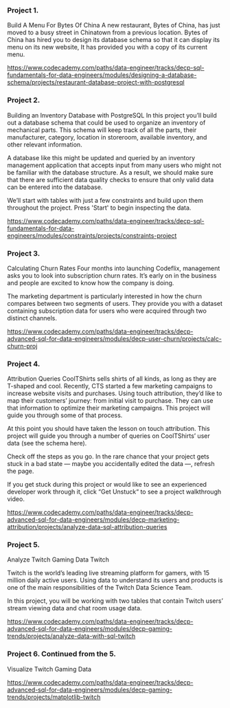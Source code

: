 ### Project 1.
Build A Menu For Bytes Of China
A new restaurant, Bytes of China, has just moved to a busy street in Chinatown from a previous location. Bytes of China has hired you to design its database schema so that it can display its menu on its new website, It has provided you with a copy of its current menu.

https://www.codecademy.com/paths/data-engineer/tracks/decp-sql-fundamentals-for-data-engineers/modules/designing-a-database-schema/projects/restaurant-database-project-with-postgresql


### Project 2.
Building an Inventory Database with PostgreSQL
In this project you’ll build out a database schema that could be used to organize an inventory of mechanical parts. This schema will keep track of all the parts, their manufacturer, category, location in storeroom, available inventory, and other relevant information.

A database like this might be updated and queried by an inventory management application that accepts input from many users who might not be familiar with the database structure. As a result, we should make sure that there are sufficient data quality checks to ensure that only valid data can be entered into the database.

We’ll start with tables with just a few constraints and build upon them throughout the project. Press 'Start' to begin inspecting the data.

https://www.codecademy.com/paths/data-engineer/tracks/decp-sql-fundamentals-for-data-engineers/modules/constraints/projects/constraints-project


### Project 3.
Calculating Churn Rates
Four months into launching Codeflix, management asks you to look into subscription churn rates. It’s early on in the business and people are excited to know how the company is doing.

The marketing department is particularly interested in how the churn compares between two segments of users. They provide you with a dataset containing subscription data for users who were acquired through two distinct channels.

https://www.codecademy.com/paths/data-engineer/tracks/decp-advanced-sql-for-data-engineers/modules/decp-user-churn/projects/calc-churn-proj


### Project 4.
Attribution Queries
CoolTShirts sells shirts of all kinds, as long as they are T-shaped and cool. Recently, CTS started a few marketing campaigns to increase website visits and purchases. Using touch attribution, they’d like to map their customers’ journey: from initial visit to purchase. They can use that information to optimize their marketing campaigns. This project will guide you through some of that process.

At this point you should have taken the lesson on touch attribution. This project will guide you through a number of queries on CoolTShirts’ user data (see the schema here).

Check off the steps as you go. In the rare chance that your project gets stuck in a bad state — maybe you accidentally edited the data —, refresh the page.

If you get stuck during this project or would like to see an experienced developer work through it, click “Get Unstuck“ to see a project walkthrough video.

https://www.codecademy.com/paths/data-engineer/tracks/decp-advanced-sql-for-data-engineers/modules/decp-marketing-attribution/projects/analyze-data-sql-attribution-queries


### Project 5.
Analyze Twitch Gaming Data
Twitch

Twitch is the world’s leading live streaming platform for gamers, with 15 million daily active users. Using data to understand its users and products is one of the main responsibilities of the Twitch Data Science Team.

In this project, you will be working with two tables that contain Twitch users’ stream viewing data and chat room usage data.

https://www.codecademy.com/paths/data-engineer/tracks/decp-advanced-sql-for-data-engineers/modules/decp-gaming-trends/projects/analyze-data-with-sql-twitch


### Project 6. Continued from the 5.
Visualize Twitch Gaming Data

https://www.codecademy.com/paths/data-engineer/tracks/decp-advanced-sql-for-data-engineers/modules/decp-gaming-trends/projects/matplotlib-twitch